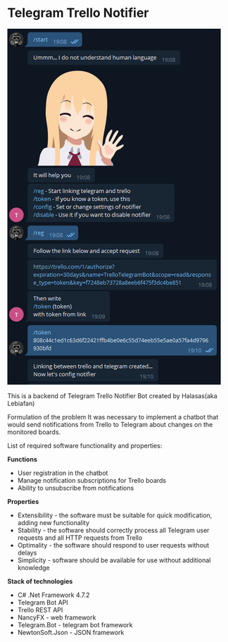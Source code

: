 # Telegram Trello Notifier

![Preview](/1.png)

This is a backend of Telegram Trello Notifier Bot created by Halasas(aka Lebiafan)

Formulation of the problem
It was necessary to implement a chatbot that would send notifications from Trello to Telegram about changes on the monitored boards.

List of required software functionality and properties:

 **Functions**
* User registration in the chatbot
* Manage notification subscriptions for Trello boards
* Ability to unsubscribe from notifications

**Properties**
* Extensibility - the software must be suitable for quick modification, adding new functionality
* Stability - the software should correctly process all Telegram user requests and all HTTP requests from Trello
* Optimality - the software should respond to user requests without delays
* Simplicity - software should be available for use without additional knowledge

**Stack of technologies**
*	С# .Net Framework 4.7.2
*	Telegram Bot API
*	Trello REST API
*	NancyFX - web framework
*	Telegram.Bot - telegram bot framework
*	NewtonSoft.Json - JSON framework
